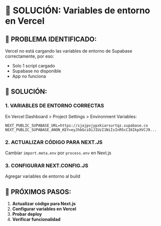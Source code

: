# 🔧 SOLUCIÓN: Variables de entorno en Vercel

## 🎯 PROBLEMA IDENTIFICADO:
Vercel no está cargando las variables de entorno de Supabase correctamente, por eso:
- Solo 1 script cargado
- Supabase no disponible
- App no funciona

## 🚀 SOLUCIÓN:

### 1. **VARIABLES DE ENTORNO CORRECTAS**
En Vercel Dashboard > Project Settings > Environment Variables:
```
NEXT_PUBLIC_SUPABASE_URL=https://sjajpvjypxkiarsurtqz.supabase.co
NEXT_PUBLIC_SUPABASE_ANON_KEY=eyJhbGciOiJIUzI1NiIsInR5cCI6IkpXVCJ9...
```

### 2. **ACTUALIZAR CÓDIGO PARA NEXT.JS**
Cambiar `import.meta.env` por `process.env` en Next.js

### 3. **CONFIGURAR NEXT.CONFIG.JS**
Agregar variables de entorno al build

## 🔧 PRÓXIMOS PASOS:

1. **Actualizar código para Next.js**
2. **Configurar variables en Vercel**
3. **Probar deploy**
4. **Verificar funcionalidad**

